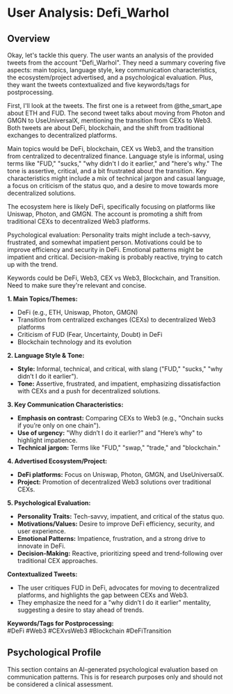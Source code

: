 # User Analysis: Defi_Warhol

## Overview

<think>
Okay, let's tackle this query. The user wants an analysis of the provided tweets from the account "Defi_Warhol". They need a summary covering five aspects: main topics, language style, key communication characteristics, the ecosystem/project advertised, and a psychological evaluation. Plus, they want the tweets contextualized and five keywords/tags for postprocessing.

First, I'll look at the tweets. The first one is a retweet from @the_smart_ape about ETH and FUD. The second tweet talks about moving from Photon and GMGN to UseUniversalX, mentioning the transition from CEXs to Web3. Both tweets are about DeFi, blockchain, and the shift from traditional exchanges to decentralized platforms.

Main topics would be DeFi, blockchain, CEX vs Web3, and the transition from centralized to decentralized finance. Language style is informal, using terms like "FUD," "sucks," "why didn't I do it earlier," and "here's why." The tone is assertive, critical, and a bit frustrated about the transition. Key characteristics might include a mix of technical jargon and casual language, a focus on criticism of the status quo, and a desire to move towards more decentralized solutions.

The ecosystem here is likely DeFi, specifically focusing on platforms like Uniswap, Photon, and GMGN. The account is promoting a shift from traditional CEXs to decentralized Web3 platforms. 

Psychological evaluation: Personality traits might include a tech-savvy, frustrated, and somewhat impatient person. Motivations could be to improve efficiency and security in DeFi. Emotional patterns might be impatient and critical. Decision-making is probably reactive, trying to catch up with the trend.

Keywords could be DeFi, Web3, CEX vs Web3, Blockchain, and Transition. Need to make sure they're relevant and concise.
</think>

**1. Main Topics/Themes:**  
- DeFi (e.g., ETH, Uniswap, Photon, GMGN)  
- Transition from centralized exchanges (CEXs) to decentralized Web3 platforms  
- Criticism of FUD (Fear, Uncertainty, Doubt) in DeFi  
- Blockchain technology and its evolution  

**2. Language Style & Tone:**  
- **Style:** Informal, technical, and critical, with slang ("FUD," "sucks," "why didn’t I do it earlier").  
- **Tone:** Assertive, frustrated, and impatient, emphasizing dissatisfaction with CEXs and a push for decentralized solutions.  

**3. Key Communication Characteristics:**  
- **Emphasis on contrast:** Comparing CEXs to Web3 (e.g., "Onchain sucks if you’re only on one chain").  
- **Use of urgency:** "Why didn’t I do it earlier?" and "Here’s why" to highlight impatience.  
- **Technical jargon:** Terms like "FUD," "swap," "trade," and "blockchain."  

**4. Advertised Ecosystem/Project:**  
- **DeFi platforms:** Focus on Uniswap, Photon, GMGN, and UseUniversalX.  
- **Project:** Promotion of decentralized Web3 solutions over traditional CEXs.  

**5. Psychological Evaluation:**  
- **Personality Traits:** Tech-savvy, impatient, and critical of the status quo.  
- **Motivations/Values:** Desire to improve DeFi efficiency, security, and user experience.  
- **Emotional Patterns:** Impatience, frustration, and a strong drive to innovate in DeFi.  
- **Decision-Making:** Reactive, prioritizing speed and trend-following over traditional CEX approaches.  

**Contextualized Tweets:**  
- The user critiques FUD in DeFi, advocates for moving to decentralized platforms, and highlights the gap between CEXs and Web3.  
- They emphasize the need for a "why didn’t I do it earlier" mentality, suggesting a desire to stay ahead of trends.  

**Keywords/Tags for Postprocessing:**  
#DeFi #Web3 #CEXvsWeb3 #Blockchain #DeFiTransition

## Psychological Profile

This section contains an AI-generated psychological evaluation based on communication patterns. This is for research purposes only and should not be considered a clinical assessment.